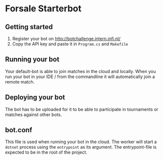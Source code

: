 # Forsale Starterbot

## Getting started
  1. Register your bot on http://botchallenge.intern.infi.nl/
  2. Copy the API key and paste it in `Program.cs` and `Makefile`
  
## Running your bot

Your default-bot is able to join matches in the cloud and locally. When you run your bot in your IDE / from the commandline it will automatically join a remote match.

## Deploying your bot

The bot has to be uploaded for it to be able to participate in tournaments or matches against other bots. 

## bot.conf

This file is used when running your bot in the cloud. The worker will start a `dotnet` process using the `entrypoint` as its argument.
The entrypoint-file is expected to be in the root of the project.  
